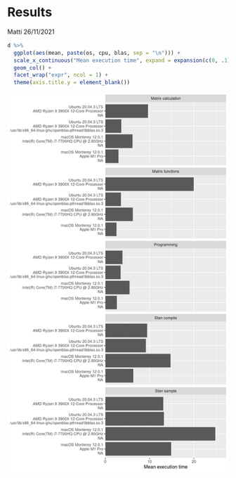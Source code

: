 Results
================
Matti
26/11/2021

``` r
d %>% 
  ggplot(aes(mean, paste(os, cpu, blas, sep = "\n"))) +
  scale_x_continuous("Mean execution time", expand = expansion(c(0, .1))) +
  geom_col() +
  facet_wrap("expr", ncol = 1) +
  theme(axis.title.y = element_blank())
```

<img src="README_files/figure-gfm/results-columns-1.png" width="672" />
